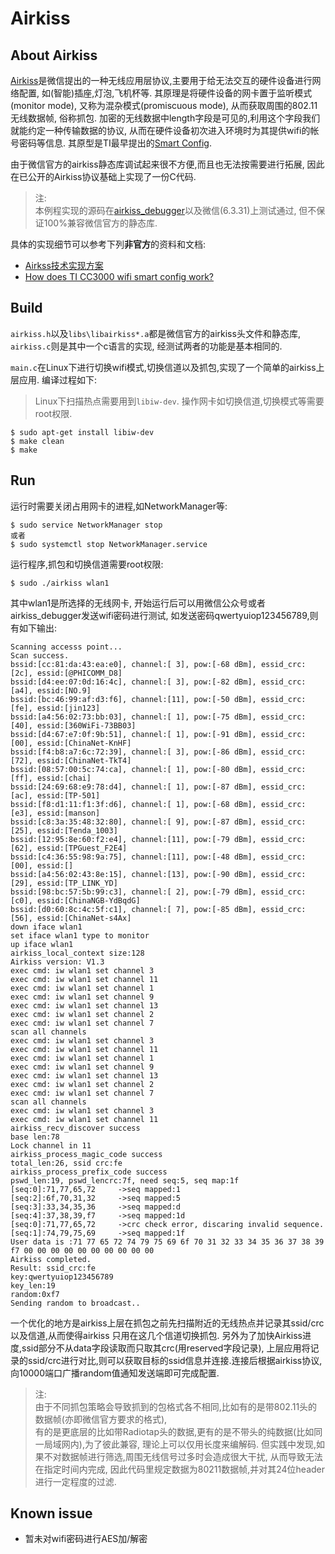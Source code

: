 # Airkiss


## About Airkiss

[Airkiss][airkiss]是微信提出的一种无线应用层协议,主要用于给无法交互的硬件设备进行网络配置,
如(智能)插座,灯泡,飞机杯等. 其原理是将硬件设备的网卡置于监听模式(monitor mode),
又称为混杂模式(promiscuous mode), 从而获取周围的802.11无线数据帧, 俗称抓包. 
加密的无线数据中length字段是可见的,利用这个字段我们就能约定一种传输数据的协议,
从而在硬件设备初次进入环境时为其提供wifi的帐号密码等信息.
其原型是TI最早提出的[Smart Config][smartcfg].

由于微信官方的airkiss静态库调试起来很不方便,而且也无法按需要进行拓展,
因此在已公开的Airkiss协议基础上实现了一份C代码. 

> 注:  
> 本例程实现的源码在[airkiss\_debugger][akdbg]以及微信(6.3.31)上测试通过, 但不保证100%兼容微信官方的静态库.  

具体的实现细节可以参考下列**非官方**的资料和文档:

- [Airkss技术实现方案][airkiss_doc]
- [How does TI CC3000 wifi smart config work?][smartcfg_doc]

## Build

`airkiss.h`以及`libs\libairkiss*.a`都是微信官方的airkiss头文件和静态库, `airkiss.c`则是其中一个c语言的实现,
经测试两者的功能是基本相同的.

`main.c`在Linux下进行切换wifi模式,切换信道以及抓包,实现了一个简单的airkiss上层应用.
编译过程如下:

> Linux下扫描热点需要用到`libiw-dev`.
> 操作网卡如切换信道,切换模式等需要root权限.  



```
$ sudo apt-get install libiw-dev
$ make clean
$ make
```

## Run

运行时需要关闭占用网卡的进程,如NetworkManager等:


```
$ sudo service NetworkManager stop
或者
$ sudo systemctl stop NetworkManager.service
```

运行程序,抓包和切换信道需要root权限:

```
$ sudo ./airkiss wlan1
```

其中wlan1是所选择的无线网卡, 开始运行后可以用微信公众号或者airkiss\_debugger发送wifi密码进行测试, 
如发送密码qwertyuiop123456789,则有如下输出:

```
Scanning accesss point...
Scan success.
bssid:[cc:81:da:43:ea:e0], channel:[ 3], pow:[-68 dBm], essid_crc:[2c], essid:[@PHICOMM_D8]
bssid:[d4:ee:07:0d:16:4c], channel:[ 3], pow:[-82 dBm], essid_crc:[a4], essid:[NO.9]
bssid:[bc:46:99:af:d3:f6], channel:[11], pow:[-50 dBm], essid_crc:[fe], essid:[jin123]
bssid:[a4:56:02:73:bb:03], channel:[ 1], pow:[-75 dBm], essid_crc:[40], essid:[360WiFi-73BB03]
bssid:[d4:67:e7:0f:9b:51], channel:[ 1], pow:[-91 dBm], essid_crc:[00], essid:[ChinaNet-KnHF]
bssid:[f4:b8:a7:6c:72:39], channel:[ 3], pow:[-86 dBm], essid_crc:[72], essid:[ChinaNet-TkT4]
bssid:[08:57:00:5c:74:ca], channel:[ 1], pow:[-80 dBm], essid_crc:[ff], essid:[chai]
bssid:[24:69:68:e9:78:d4], channel:[ 1], pow:[-87 dBm], essid_crc:[ac], essid:[TP-501]
bssid:[f8:d1:11:f1:3f:d6], channel:[ 1], pow:[-68 dBm], essid_crc:[e3], essid:[manson]
bssid:[c8:3a:35:48:32:80], channel:[ 9], pow:[-87 dBm], essid_crc:[25], essid:[Tenda_1003]
bssid:[12:95:8e:60:f2:e4], channel:[11], pow:[-79 dBm], essid_crc:[62], essid:[TPGuest_F2E4]
bssid:[c4:36:55:98:9a:75], channel:[11], pow:[-48 dBm], essid_crc:[00], essid:[]
bssid:[a4:56:02:43:8e:15], channel:[13], pow:[-90 dBm], essid_crc:[29], essid:[TP_LINK_YD]
bssid:[98:bc:57:5b:99:c3], channel:[ 2], pow:[-79 dBm], essid_crc:[c0], essid:[ChinaNGB-YdBqdG]
bssid:[d0:60:8c:4c:5f:c1], channel:[ 7], pow:[-85 dBm], essid_crc:[56], essid:[ChinaNet-s4Ax]
down iface wlan1
set iface wlan1 type to monitor
up iface wlan1
airkiss_local_context size:128
Airkiss version: V1.3
exec cmd: iw wlan1 set channel 3
exec cmd: iw wlan1 set channel 11
exec cmd: iw wlan1 set channel 1
exec cmd: iw wlan1 set channel 9
exec cmd: iw wlan1 set channel 13
exec cmd: iw wlan1 set channel 2
exec cmd: iw wlan1 set channel 7
scan all channels
exec cmd: iw wlan1 set channel 3
exec cmd: iw wlan1 set channel 11
exec cmd: iw wlan1 set channel 1
exec cmd: iw wlan1 set channel 9
exec cmd: iw wlan1 set channel 13
exec cmd: iw wlan1 set channel 2
exec cmd: iw wlan1 set channel 7
scan all channels
exec cmd: iw wlan1 set channel 3
exec cmd: iw wlan1 set channel 11
airkiss_recv_discover success
base len:78
Lock channel in 11
airkiss_process_magic_code success
total_len:26, ssid crc:fe
airkiss_process_prefix_code success
pswd_len:19, pswd_lencrc:7f, need seq:5, seq map:1f
[seq:0]:71,77,65,72 	->seq mapped:1
[seq:2]:6f,70,31,32 	->seq mapped:5
[seq:3]:33,34,35,36 	->seq mapped:d
[seq:4]:37,38,39,f7 	->seq mapped:1d
[seq:0]:71,77,65,72 	->crc check error, discaring invalid sequence.
[seq:1]:74,79,75,69 	->seq mapped:1f
User data is :71 77 65 72 74 79 75 69 6f 70 31 32 33 34 35 36 37 38 39 f7 00 00 00 00 00 00 00 00 00 00 
Airkiss completed.
Result: ssid_crc:fe
key:qwertyuiop123456789
key_len:19
random:0xf7
Sending random to broadcast..
```

一个优化的地方是airkiss上层在抓包之前先扫描附近的无线热点并记录其ssid/crc以及信道,从而使得airkiss
只用在这几个信道切换抓包. 另外为了加快Airkiss进度,ssid部分不从data字段读取而只取其crc(用reserved字段记录),
上层应用将记录的ssid/crc进行对比,则可以获取目标的ssid信息并连接.连接后根据airkiss协议,
向10000端口广播random值通知发送端即可完成配置.

> 注:  
> 由于不同抓包策略会导致抓到的包格式各不相同,比如有的是带802.11头的数据帧(亦即微信官方要求的格式),  
> 有的是更底层的比如带Radiotap头的数据,更有的是不带头的纯数据(比如同一局域网内),为了彼此兼容,
> 理论上可以仅用长度来编解码. 但实践中发现,如果不对数据帧进行筛选,周围无线信号过多时会造成很大干扰,
> 从而导致无法在指定时间内完成, 因此代码里规定数据为80211数据帧,并对其24位header进行一定程度的过滤.

## Known issue

- 暂未对wifi密码进行AES加/解密

[akdbg]: http://iot.weixin.qq.com/wiki/doc/wifi/AirKissDebugger.apk
[airkiss]:http://iot.weixin.qq.com/wiki/doc/wifi/AirKissDoc.pdf
[smartcfg]:http://processors.wiki.ti.com/index.php/CC3000_Smart_Config
[airkiss_doc]:http://wenku.baidu.com/view/0e825981ad02de80d5d8409c
[airkiss_doc2]:https://www.docdroid.net/UIi8rgt/airkiss-protocol.pdf.html
[smartcfg_doc]:http://electronics.stackexchange.com/questions/61704/how-does-ti-cc3000-wifi-smart-config-work

